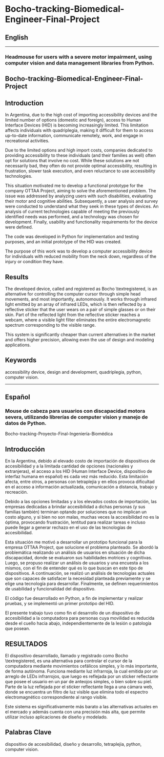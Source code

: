 # Bocho-tracking-Biomedical-Engineer-Final-Project
## English
--------------------------
### Headmouse for users with a severe motor impairment, using computer vision and data management libraries from Python.
Bocho-tracking-Biomedical-Engineer-Final-Project
--------------------------

Introduction
--------------------------
In Argentina, due to the high cost of importing accessibility devices and the limited number of options (domestic and foreign), access to Human Interface Devices (HID) is becoming increasingly limited. This limitation affects individuals with quadriplegia, making it difficult for them to access up-to-date information, communicate remotely, work, and engage in recreational activities.

Due to the limited options and high import costs, companies dedicated to providing accessibility to these individuals (and their families as well) often opt for solutions that involve no cost. While these solutions are not necessarily bad, they often do not provide optimal accessibility, resulting in frustration, slower task execution, and even reluctance to use accessibility technologies.

This situation motivated me to develop a functional prototype for the company OTTAA Project, aiming to solve the aforementioned problem. The issue was addressed by analyzing users with such disabilities, evaluating their motor and cognitive abilities. Subsequently, a user analysis and survey were conducted to understand what they seek in these types of devices. An analysis of current technologies capable of meeting the previously identified needs was performed, and a technology was chosen for development. Finally, usability and functionality requirements for the device were defined.

The code was developed in Python for implementation and testing purposes, and an initial prototype of the HID was created.

The purpose of this work was to develop a computer accessibility device for individuals with reduced mobility from the neck down, regardless of the injury or condition they have.

Results
--------------------------
The developed device, called and registered as Bocho \textregistered, is an alternative for controlling the computer cursor through simple head movements, and most importantly, autonomously. It works through infrared light emitted by an array of infrared LEDs, which is then reflected by a reflective sticker that the user wears on a pair of simple glasses or on their skin. Part of the reflected light from the reflective sticker reaches a webcam, where a visible light filter eliminates the entire electromagnetic spectrum corresponding to the visible range.

This system is significantly cheaper than current alternatives in the market and offers higher precision, allowing even the use of design and modeling applications.

Keywords
--------------------------
accessibility device, design and development, quadriplegia, python, computer vision.


--------------------------

## Español
### Mouse de cabeza para usuarios con discapacidad motora severa, utilizando librerías de computer vision y manejo de datos de Python.
Bocho-tracking-Proyecto-Final-Ingeniería-Biomédica

Introducción
-------------------------
En la Argentina, debido al elevado costo de importación de dispositivos de accesibilidad y a la limitada cantidad de opciones (nacionales y extranjeras), el acceso a los HID 
(Human Interface Device, dispositivo de interfaz humana en español) es cada vez más reducido. Esta limitación afecta, entre otros, a personas con tetraplejia y en ellos provoca
dificultad en el acceso a información actualizada, comunicación a distancia, trabajo y recreación.

Debido a las opciones limitadas y a los elevados costos de importación, las empresas dedicadas a brindar accesibilidad a dichas personas (y sus familias también) terminan 
optando por soluciones que no implican un costo alguno, y si bien no son malas, muchas veces la accesibilidad no es la óptima, provocando frustración, lentitud para 
realizar tareas e incluso puede llegar a generar rechazo en el uso de las tecnologías de accesibilidad.


Esta situación me motivó a desarrollar un prototipo funcional para la empresa OTTAA Project, que solucione el problema planteado. 
Se abordó la problemática realizando un análisis de usuarios en situación de dicha discapacidad, donde se evaluaron sus habilidades motrices y cognitivas. Luego, se propuso 
realizar un análisis de usuarios y una encuesta a los mismos, con el fin de entender qué es lo que buscan en este tipo de dispositivos. A continuación, se realizó un 
análisis de tecnologías actuales que son capaces de satisfacer la necesidad planteada previamente y se elige una tecnología para desarrollar. Finalmente, se definen 
requerimientos de usabilidad y funcionalidad del dispositivo. 

El código fue desarrollado en Python, a fin de implementar y realizar pruebas, y se implementó un primer prototipo del HID. 

El presente trabajo tuvo como fin el desarrollo de un dispositivo de accesibilidad a la computadora para personas cuya movilidad es reducida desde el cuello hacia abajo, 
independientemente de la lesión o patología que posean. 

RESULTADOS
-------------------------
El dispositivo desarrollado, llamado y registrado como Bocho \textregistered, es una alternativa para controlar el cursor de la computadora mediante movimientos cefálicos 
simples, y lo más importante, de forma autónoma. Funciona mediante luz infrarroja, la cual emitida por un arreglo de LEDs infrarrojos, que luego es reflejada por un sticker 
reflectante que posee el usuario en un par de anteojos simples, o bien sobre su piel. Parte de la luz reflejada por el sticker reflectante llega a una cámara web, donde 
se encuentra un filtro de luz visible que elimina todo el espectro electromagnético correspondiente al rango visible.

Este sistema es significativamente más barato a las alternativas actuales en el mercado y además cuenta con una precisión más alta, que permite utilizar incluso aplicaciones 
de diseño y modelado.

Palabras Clave
-------------------------
dispositivo de accesibilidad, diseño y desarrollo, tetraplejia, python, computer vision.
